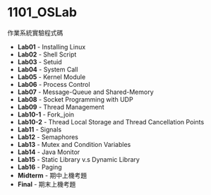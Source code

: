 # 1101_OSLab
作業系統實驗程式碼

* **Lab01** - Installing Linux
* **Lab02** - Shell Script
* **Lab03** - Setuid
* **Lab04** - System Call
* **Lab05** - Kernel Module
* **Lab06** - Process Control
* **Lab07** - Message-Queue and Shared-Memory
* **Lab08** - Socket Programming with UDP
* **Lab09** - Thread Management
* **Lab10-1** - Fork_join
* **Lab10-2** - Thread Local Storage and Thread Cancellation Points
* **Lab11** - Signals
* **Lab12** - Semaphores
* **Lab13** - Mutex and Condition Variables
* **Lab14** - Java Monitor
* **Lab15** - Static Library v.s Dynamic Library
* **Lab16** - Paging
* **Midterm** - 期中上機考題
* **Final** - 期末上機考題
